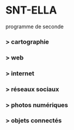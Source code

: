 # SNT-ELLA
programme de seconde 
### > cartographie
### > web
### > internet
### > réseaux sociaux
### > photos numériques
### > objets connectés
